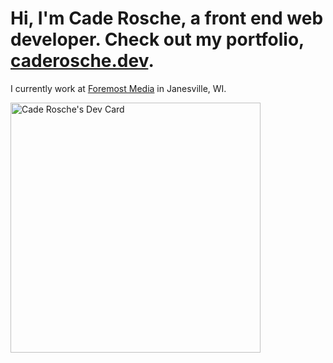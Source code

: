 # Hi, I'm Cade Rosche, a front end web developer. Check out my portfolio, [caderosche.dev](https://caderosche.dev).

I currently work at [Foremost Media](https://www.foremostmedia.com/) in Janesville, WI. 

<a href="https://app.daily.dev/crosche"><img src="https://api.daily.dev/devcards/333861b291c549e29e4042b8507beef4.png?r=5gv" width="400" alt="Cade Rosche's Dev Card"/></a>

<!--
**cprosche/cprosche** is a ✨ _special_ ✨ repository because its `README.md` (this file) appears on your GitHub profile.

Here are some ideas to get you started:

- 🔭 I’m currently working on ...
- 🌱 I’m currently learning ...
- 👯 I’m looking to collaborate on ...
- 🤔 I’m looking for help with ...
- 💬 Ask me about ...
- 📫 How to reach me: ...
- 😄 Pronouns: ...
- ⚡ Fun fact: ...
-->
